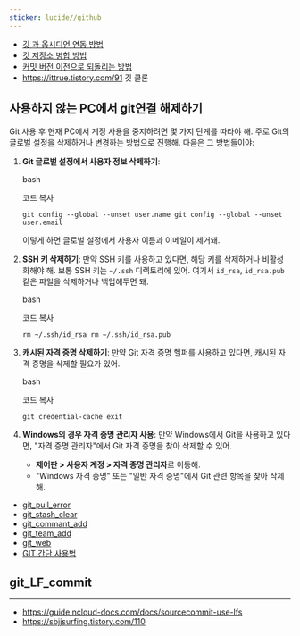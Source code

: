 ```yaml
---
sticker: lucide//github
---
```

- [깃 과 옵시디언 연동 방법](https://alive-wong.tistory.com/65)
- [깃 저장소 병합 방법](https://velog.io/@jisuuuu/Git-Repository%EB%93%A4-%ED%95%98%EB%82%98%EB%A1%9C-%ED%95%A9%EC%B9%98%EA%B8%B0)
- [커밋 버전 이전으로 되돌리는 방법](https://medium.com/@kwoncharles/git-%EC%9D%B4%EC%A0%84-commit%EC%9C%BC%EB%A1%9C-%EB%8F%8C%EC%95%84%EA%B0%80%EA%B8%B0-cf6caed43ed5) 
- https://ittrue.tistory.com/91 깃 클론
## 사용하지 않는 PC에서 git연결 해제하기
Git 사용 후 현재 PC에서 계정 사용을 중지하려면 몇 가지 단계를 따라야 해. 주로 Git의 글로벌 설정을 삭제하거나 변경하는 방법으로 진행해. 다음은 그 방법들이야:

1. **Git 글로벌 설정에서 사용자 정보 삭제하기**:
    
    bash
    
    코드 복사
    
    `git config --global --unset user.name git config --global --unset user.email`
    
    이렇게 하면 글로벌 설정에서 사용자 이름과 이메일이 제거돼.
    
2. **SSH 키 삭제하기**: 만약 SSH 키를 사용하고 있다면, 해당 키를 삭제하거나 비활성화해야 해. 보통 SSH 키는 `~/.ssh` 디렉토리에 있어. 여기서 `id_rsa`, `id_rsa.pub` 같은 파일을 삭제하거나 백업해두면 돼.
    
    bash
    
    코드 복사
    
    `rm ~/.ssh/id_rsa rm ~/.ssh/id_rsa.pub`
    
3. **캐시된 자격 증명 삭제하기**: 만약 Git 자격 증명 헬퍼를 사용하고 있다면, 캐시된 자격 증명을 삭제할 필요가 있어.
    
    bash
    
    코드 복사
    
    `git credential-cache exit`
    
4. **Windows의 경우 자격 증명 관리자 사용**: 만약 Windows에서 Git을 사용하고 있다면, "자격 증명 관리자"에서 Git 자격 증명을 찾아 삭제할 수 있어.
    
    - **제어판 > 사용자 계정 > 자격 증명 관리자**로 이동해.
    - "Windows 자격 증명" 또는 "일반 자격 증명"에서 Git 관련 항목을 찾아 삭제해.

- [git_pull_error](https://goddaehee.tistory.com/253)
- [git_stash_clear](https://iiii.tistory.com/156)
- [git_commant_add](https://hygge-wavy.tistory.com/m/94)
- [git_team_add](https://velog.io/@gmlstjq123/%EB%82%B4-Github-Repository%EB%A1%9C-%ED%8C%80%EC%9B%90-%EC%B4%88%EB%8C%80%ED%95%98%EA%B8%B0)
- [git_web](https://brunch.co.kr/@everiwon/42)
- [GIT 간단 사용법](How2UseGit.md)
## git_LF_commit
---
- https://guide.ncloud-docs.com/docs/sourcecommit-use-lfs
- https://sbjjsurfing.tistory.com/110
